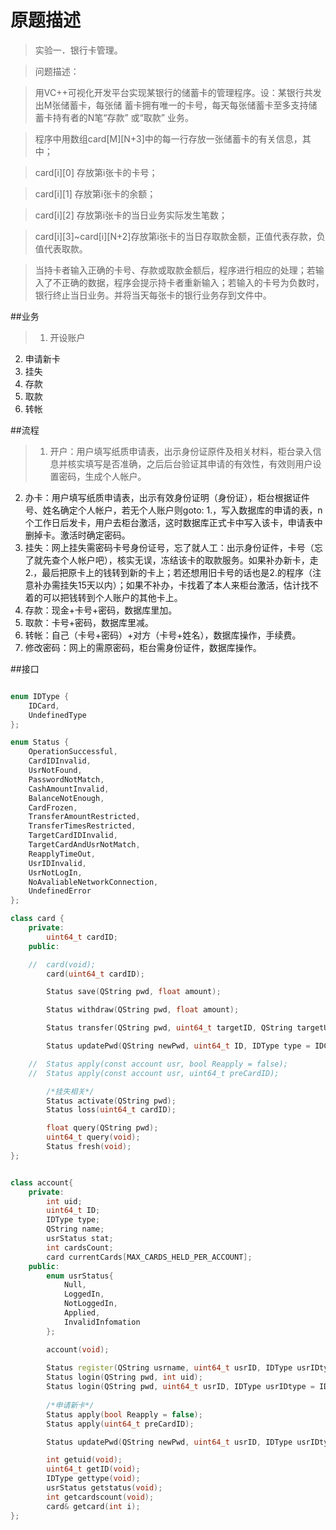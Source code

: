 # 原题描述
> 实验一．银行卡管理。

> 问题描述：

> 用VC++可视化开发平台实现某银行的储蓄卡的管理程序。设：某银行共发出M张储蓄卡，每张储 蓄卡拥有唯一的卡号，每天每张储蓄卡至多支持储蓄卡持有者的N笔“存款” 或“取款” 业务。

> 程序中用数组card[M][N+3]中的每一行存放一张储蓄卡的有关信息，其中；

> card[i][0] 存放第i张卡的卡号；

> card[i][1] 存放第i张卡的余额；

> card[i][2] 存放第i张卡的当日业务实际发生笔数；

> card[i][3]~card[i][N+2]存放第i张卡的当日存取款金额，正值代表存款，负值代表取款。

> 当持卡者输入正确的卡号、存款或取款金额后，程序进行相应的处理；若输入了不正确的数据，程序会提示持卡者重新输入；若输入的卡号为负数时，银行终止当日业务。并将当天每张卡的银行业务存到文件中。

##业务
> 1. 开设账户
2. 申请新卡
3. 挂失
4. 存款
5. 取款
6. 转帐

##流程
> 1. 开户：用户填写纸质申请表，出示身份证原件及相关材料，柜台录入信息并核实填写是否准确，之后后台验证其申请的有效性，有效则用户设置密码，生成个人帐户。
2. 办卡：用户填写纸质申请表，出示有效身份证明（身份证），柜台根据证件号、姓名确定个人帐户，若无个人账户则goto: 1.，写入数据库的申请的表，n个工作日后发卡，用户去柜台激活，这时数据库正式卡中写入该卡，申请表中删掉卡。激活时确定密码。
3. 挂失：网上挂失需密码卡号身份证号，忘了就人工：出示身份证件，卡号（忘了就先查个人帐户吧），核实无误，冻结该卡的取款服务。如果补办新卡，走2.，最后把原卡上的钱转到新的卡上；若还想用旧卡号的话也是2.的程序（注意补办需挂失15天以内）；如果不补办，卡找着了本人来柜台激活，估计找不着的可以把钱转到个人账户的其他卡上。
4. 存款：现金+卡号+密码，数据库里加。
5. 取款：卡号+密码，数据库里减。
6. 转帐：自己（卡号+密码）+对方（卡号+姓名），数据库操作，手续费。
7. 修改密码：网上的需原密码，柜台需身份证件，数据库操作。

##接口
```c++

enum IDType {
	IDCard,
	UndefinedType
};

enum Status {
	OperationSuccessful,
	CardIDInvalid,
	UsrNotFound,
	PasswordNotMatch,
	CashAmountInvalid,
	BalanceNotEnough,
	CardFrozen,
	TransferAmountRestricted,
	TransferTimesRestricted,
	TargetCardIDInvalid,
	TargetCardAndUsrNotMatch,
	ReapplyTimeOut,
	UsrIDInvalid,
	UsrNotLogIn,
	NoAvaliableNetworkConnection,
	UndefinedError
};

class card {
	private:
		uint64_t cardID;
	public:

	//	card(void);
		card(uint64_t cardID);

		Status save(QString pwd, float amount);

		Status withdraw(QString pwd, float amount);

		Status transfer(QString pwd, uint64_t targetID, QString targetUsrName, float amouont);

		Status updatePwd(QString newPwd, uint64_t ID, IDType type = IDCard);

	//	Status apply(const account usr, bool Reapply = false);
	//	Status apply(const account usr, uint64_t preCardID);

		/*挂失相关*/
		Status activate(QString pwd);
		Status loss(uint64_t cardID);

		float query(QString pwd);
		uint64_t query(void);
		Status fresh(void);
};


class account{
	private:
		int uid;
		uint64_t ID;
		IDType type;
		QString name;
		usrStatus stat;
		int cardsCount;
		card currentCards[MAX_CARDS_HELD_PER_ACCOUNT];
	public:
		enum usrStatus{
			Null,
			LoggedIn,
			NotLoggedIn,
			Applied,
			InvalidInfomation
		};

		account(void);
  
		Status register(QString usrname, uint64_t usrID, IDType usrIDtype, QString phone, QString address);
		Status login(QString pwd, int uid);
		Status login(QString pwd, uint64_t usrID, IDType usrIDtype = IDCard);
  
		/*申请新卡*/
		Status apply(bool Reapply = false);
		Status apply(uint64_t preCardID);

		Status updatePwd(QString newPwd, uint64_t usrID, IDType usrIDtype = IDCard);

		int getuid(void);
		uint64_t getID(void);
		IDType gettype(void);
		usrStatus getstatus(void);
		int getcardscount(void);
		card& getcard(int i);
};

```

